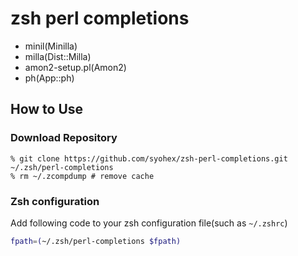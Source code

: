 # zsh perl completions
* minil(Minilla)
* milla(Dist::Milla)
* amon2-setup.pl(Amon2)
* ph(App::ph)

## How to Use

### Download Repository

```
% git clone https://github.com/syohex/zsh-perl-completions.git ~/.zsh/perl-completions
% rm ~/.zcompdump # remove cache
```

### Zsh configuration

Add following code to your zsh configuration file(such as `~/.zshrc`)

```sh
fpath=(~/.zsh/perl-completions $fpath)
```
